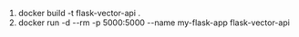 1) docker build -t flask-vector-api .
2) docker run -d --rm -p 5000:5000 --name my-flask-app flask-vector-api

